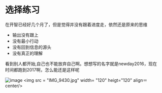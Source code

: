 # 选择练习

在开智已经好几个月了，但是觉得并没有跟着进度走，依然还是原来的思维

- 输出没有跟上
- 没有最小行动
- 没有回到信息的源头
- 没有真正的理解

看到别人都开始,自己也不能放弃自己啊。想想写的名字就是newday2016，现在时间都跑到2017啊，怎么能还是这样呢

![image](IMG_9430.jpg)
<img src = "IMG_9430.jpg" width= "120" heigt="120" align＝center/>










